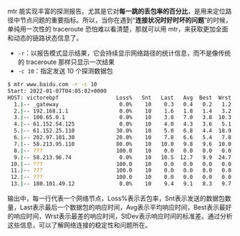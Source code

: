 mtr 能实现丰富的探测报告。尤其是它对**每一跳的丢包率的百分比**，是用来定位路径中节点问题的重要指标。所以，当你在遇到“**连接状况时好时坏的问题**”的时候，单纯用一次性的 traceroute 恐怕难以看清楚，那就可以用 mtr，来获取更加全面和动态的链路状态信息了。

- `-r`：以报告模式显示结果，它会持续显示网络路径的统计信息，而不是像传统的 traceroute 那样只显示一次结果
- `-c 10`：指定发送 10 个探测数据包

```bash
$ mtr www.baidu.com -r -c 10
Start: 2022-01-07T04:05:02+0000
HOST: victorebpf                  Loss%   Snt   Last   Avg  Best  Wrst StDev
  1.|-- _gateway                   0.0%    10    0.3   0.4   0.2   1.2   0.3
  2.|-- 192.168.1.1                0.0%    10    1.6   1.8   1.4   3.2   0.5
  3.|-- 100.65.0.1                 0.0%    10    3.8   7.0   3.8  10.3   2.0
  4.|-- 61.152.54.125              0.0%    10    4.0   4.3   3.6   5.1   0.5
  5.|-- 61.152.25.110             30.0%    10    5.0   6.8   4.4  18.9   5.4
  6.|-- 202.97.101.30             20.0%    10    7.8   6.6   5.4   7.8   0.8
  7.|-- 58.213.95.110             80.0%    10   10.0   9.8   9.6  10.0   0.3
  8.|-- ???                       100.0    10    0.0   0.0   0.0   0.0   0.0
  9.|-- 58.213.96.74               0.0%    10   10.5  12.7   9.9  24.7   4.9
 10.|-- ???                       100.0    10    0.0   0.0   0.0   0.0   0.0
 11.|-- ???                       100.0    10    0.0   0.0   0.0   0.0   0.0
 12.|-- ???                       100.0    10    0.0   0.0   0.0   0.0   0.0
 13.|-- 180.101.49.12              0.0%    10    9.4   9.1   8.3   9.7   0.5
```

输出中，每一行代表一个网络节点，Loss%表示丢包率，Snt表示发送的数据包数量，Last表示最后一个数据包的响应时间，Avg表示平均响应时间，Best表示最好的响应时间，Wrst表示最差的响应时间，StDev表示响应时间的标准差。通过分析这些信息，可以了解网络连接的稳定性和问题所在。